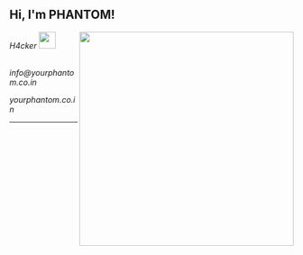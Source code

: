 
<h2> Hi, I'm PHANTOM!</h2>
<img align='right' src="https://github-readme-stats.vercel.app/api?username=PHANTOM0P&show_icons=true&theme=radical" width="380">
<p><em> H4cker <img src="https://media.giphy.com/media/WUlplcMpOCEmTGBtBW/giphy.gif" width="30"><br><br>
  <p>info@yourphantom.co.in</p>
  
  
<p <a href="https://yourphantom.co.in">yourphantom.co.in</aYOURPHANTOM.CO.IN</p>

---

